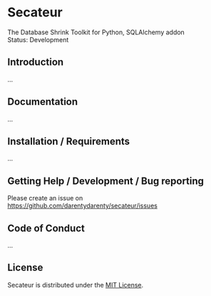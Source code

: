 # Secateur
The Database Shrink Toolkit for Python, SQLAlchemy addon  
Status: Development

## Introduction
...

## Documentation
...

## Installation / Requirements
...

## Getting Help / Development / Bug reporting
Please create an issue on <https://github.com/darentydarenty/secateur/issues>

## Code of Conduct
...

## License
Secateur is distributed under the [MIT License](https://opensource.org/license/mit/).
